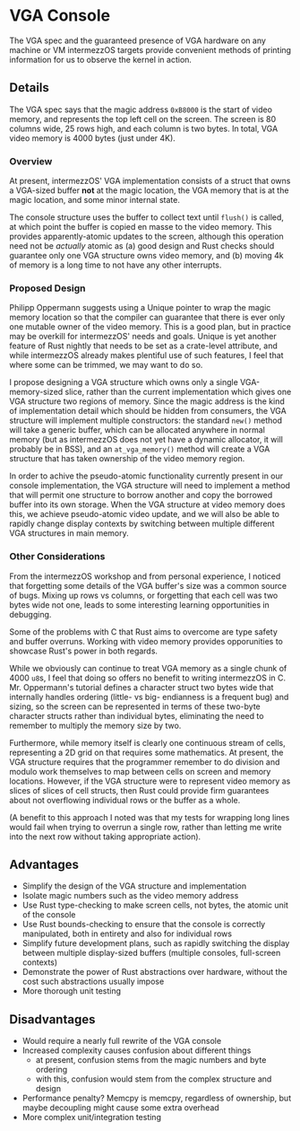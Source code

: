 # VGA Console

The VGA spec and the guaranteed presence of VGA hardware on any machine or VM
intermezzOS targets provide convenient methods of printing information for us to
observe the kernel in action.

## Details

The VGA spec says that the magic address `0xB8000` is the start of video memory,
and represents the top left cell on the screen. The screen is 80 columns wide,
25 rows high, and each column is two bytes. In total, VGA video memory is 4000
bytes (just under 4K).

### Overview

At present, intermezzOS' VGA implementation consists of a struct that owns a
VGA-sized buffer **not** at the magic location, the VGA memory that is at the
magic location, and some minor internal state.

The console structure uses the buffer to collect text until `flush()` is called,
at which point the buffer is copied en masse to the video memory. This provides
apparently-atomic updates to the screen, although this operation need not be
*actually* atomic as (a) good design and Rust checks should guarantee only one
VGA structure owns video memory, and (b) moving 4k of memory is a long time to
not have any other interrupts.

### Proposed Design

Philipp Oppermann suggests using a Unique pointer to wrap the magic memory
location so that the compiler can guarantee that there is ever only one mutable
owner of the video memory. This is a good plan, but in practice may be overkill
for intermezzOS' needs and goals. Unique is yet another feature of Rust nightly
that needs to be set as a crate-level attribute, and while intermezzOS already
makes plentiful use of such features, I feel that where some can be trimmed, we
may want to do so.

I propose designing a VGA structure which owns only a single VGA-memory-sized
slice, rather than the current implementation which gives one VGA structure two
regions of memory. Since the magic address is the kind of implementation detail
which should be hidden from consumers, the VGA structure will implement multiple
constructors: the standard `new()` method will take a generic buffer, which can
be allocated anywhere in normal memory (but as intermezzOS does not yet have a
dynamic allocator, it will probably be in BSS), and an `at_vga_memory()` method
will create a VGA structure that has taken ownership of the video memory region.

In order to achive the pseudo-atomic functionality currently present in our
console implementation, the VGA structure will need to implement a method that
will permit one structure to borrow another and copy the borrowed buffer into
its own storage. When the VGA structure at video memory does this, we achieve
pseudo-atomic video update, and we will also be able to rapidly change display
contexts by switching between multiple different VGA structures in main memory.

### Other Considerations

From the intermezzOS workshop and from personal experience, I noticed that
forgetting some details of the VGA buffer's size was a common source of bugs.
Mixing up rows vs columns, or forgetting that each cell was two bytes wide not
one, leads to some interesting learning opportunities in debugging.

Some of the problems with C that Rust aims to overcome are type safety and
buffer overruns. Working with video memory provides opporunities to showcase
Rust's power in both regards.

While we obviously can continue to treat VGA memory as a single chunk of 4000
`u8`s, I feel that doing so offers no benefit to writing intermezzOS in C. Mr.
Oppermann's tutorial defines a character struct two bytes wide that internally
handles ordering (little- vs big- endianness is a frequent bug) and sizing, so
the screen can be represented in terms of these two-byte character structs
rather than individual bytes, eliminating the need to remember to multiply the
memory size by two.

Furthermore, while memory itself is clearly one continuous stream of cells,
representing a 2D grid on that requires some mathematics. At present, the VGA
structure requires that the programmer remember to do division and modulo work
themselves to map between cells on screen and memory locations. However, if the
VGA structure were to represent video memory as slices of slices of cell
structs, then Rust could provide firm guarantees about not overflowing
individual rows or the buffer as a whole.

(A benefit to this approach I noted was that my tests for wrapping long lines
would fail when trying to overrun a single row, rather than letting me write
into the next row without taking appropriate action).

## Advantages

- Simplify the design of the VGA structure and implementation
- Isolate magic numbers such as the video memory address
- Use Rust type-checking to make screen cells, not bytes, the atomic unit of the
console
- Use Rust bounds-checking to ensure that the console is correctly manipulated,
both in entirety and also for individual rows
- Simplify future development plans, such as rapidly switching the display
between multiple display-sized buffers (multiple consoles, full-screen contexts)
- Demonstrate the power of Rust abstractions over hardware, without the cost
such abstractions usually impose
- More thorough unit testing

## Disadvantages

- Would require a nearly full rewrite of the VGA console
- Increased complexity causes confusion about different things
    - at present, confusion stems from the magic numbers and byte ordering
    - with this, confusion would stem from the complex structure and design
- Performance penalty? Memcpy is memcpy, regardless of ownership, but maybe
decoupling might cause some extra overhead
- More complex unit/integration testing
